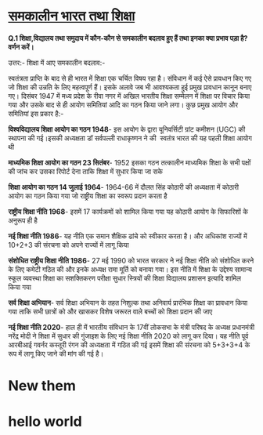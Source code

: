 # [**समकालीन भारत तथा शिक्षा**](https://dspmuranchi.ac.in/pdf/Blog/ggggggmailcomCONTEMPORARY%20INDIA%20AND%20EDUCATION1.pdf)

**Q.1 शिक्षा,विद्यालय तथा समुदाय में कौन-कौन से समकालीन बदलाव हुए हैं तथा इनका क्या प्रभाव पड़ा है? वर्णन करें।**

उत्तर:- शिक्षा में आए समकालीन बदलाव:-

स्वतंत्रता प्राप्ति के बाद से ही भारत में शिक्षा एक चर्चित विषय रहा है। संविधान में कई ऐसे प्रावधान किए गए जो शिक्षा की उन्नति के लिए महत्वपूर्ण हैं। इसके अलावे जब भी आवश्यकता हुई प्रमुख प्रावधान कानून बनाए गए। दिसंबर 1947 में मध्य प्रदेश के रीवा नगर में अखिल भारतीय शिक्षा सम्मेलन में शिक्षा पर विचार किया गया और उसके बाद से ही आयोग समितियां आदि का गठन किया जाने लगा। कुछ प्रमुख आयोग और समितियां इस प्रकार है:-

**विश्वविद्यालय शिक्षा आयोग का गठन 1948**- इस आयोग के द्वारा यूनिवर्सिटी ग्रांट कमीशन (UGC) की स्थापना की गई।इसकी अध्यक्षता डॉ सर्वपल्ली राधाकृष्णन ने की  स्वतंत्र भारत की यह पहली शिक्षा आयोग थी

**माध्यमिक शिक्षा आयोग का गठन 23 सितंबर**- 1952 इसका गठन तत्कालीन माध्यमिक शिक्षा के सभी पक्षों की जांच कर उसका रिपोर्ट देना ताकि शिक्षा में सुधार किया जा सके

**शिक्षा आयोग का गठन 14 जुलाई 1964**- 1964-66 में दौलत सिंह कोठारी की अध्यक्षता में कोठारी आयोग का गठन किया गया जो राष्ट्रीय शिक्षा का स्वरूप प्रदान करता है

**राष्ट्रीय शिक्षा नीति 1968**- इसमें 17 कार्यक्रमों को शामिल किया गया यह कोठारी आयोग के सिफारिशों के अनुरूप ही है

**नई शिक्षा नीति 1986**- यह नीति एक समान शैक्षिक ढांचे को स्वीकार करता है। और अधिकांश राज्यों में 10+2+3 की संरचना को अपने राज्यों में लागू किया

**संशोधित राष्ट्रीय शिक्षा नीति 1986**- 27 मई 1990 को भारत सरकार ने नई शिक्षा नीति को संशोधित करने के लिए कमेटी गठित की और इनके अध्यक्ष रामा मूर्ति को बनाया गया। इस नीति में शिक्षा के उद्देश्य सामान्य स्कूल व्यवस्था शिक्षा का सशक्तिकरण परीक्षा सुधार स्त्रियों की शिक्षा विद्यालय प्रशासन इत्यादि शामिल किया गया

**सर्व शिक्षा अभियान**- सर्व शिक्षा अभियान के तहत निशुल्क तथा अनिवार्य प्रारंभिक शिक्षा का प्रावधान किया गया ताकि सभी छात्रों को और खासकर विशेष जरूरत वाले बच्चों को शिक्षा प्रदान की जाए

**नई शिक्षा नीति 2020**- हाल ही में भारतीय संविधान के 17वीं लोकसभा के मंत्री परिषद के अध्यक्ष प्रधानमंत्री नरेंद्र मोदी ने शिक्षा में सुधार की गुंजाइश के लिए नई शिक्षा नीति 2020 को लागू कर दिया। यह नीति पूर्व आरबीआई गवर्नर कस्तूरी रंगन की अध्यक्षता में गठित की गई इसमें शिक्षा की संरचना को 5+3+3+4 के रूप में लागू किए जाने की मांग की गई है।

# New them
hello world
=================================================================



